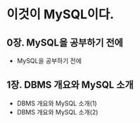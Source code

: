 # 이것이 MySQL이다.

## 0장. MySQL을 공부하기 전에

- MySQL을 공부하기 전에

## 1장. DBMS 개요와 MySQL 소개

- DBMS 개요와 MySQL 소개(1)
- DBMS 개요와 MySQL 소개(2)
